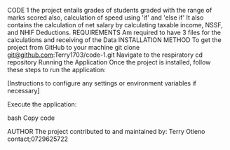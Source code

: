 CODE 1
the project entails grades of students graded with the range of marks scored
also, calculation of speed using 'if' and 'else if'
It also contains the calculation of net salary by calculating taxable income, NSSF, and NHIF Deductions.
REQUIREMENTS 
    Am required to have 3 files for the calculations and receiving of the Data
INSTALLATION METHOD
     To get the project from GitHub to your machine git clone 
    git@github.com:Terry1703/code-1.git
     Navigate to the respiratory 
     cd repository
 Running the Application
Once the project is installed, follow these steps to run the application:

[Instructions to configure any settings or environment variables if necessary]

Execute the application:

bash
Copy code

AUTHOR
The project contributed to and maintained by:
 Terry Otieno
contact;0729625722

     
     
